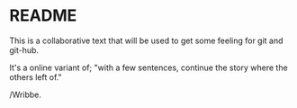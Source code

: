 # README

This is a collaborative text that will be used to get some feeling for git and git-hub.

It's a online variant of; "with a few sentences, continue the story where the others left of."

/Wribbe.
